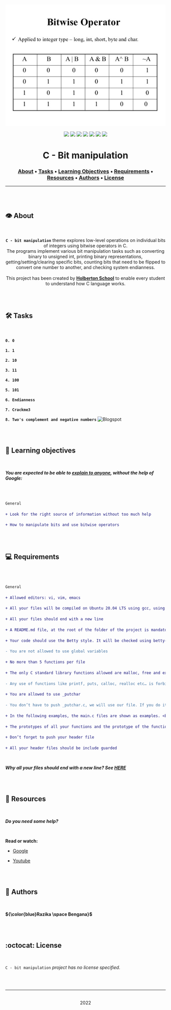 <div align="center">
<br>

![Bit_manipulation.png](README-image/bit_manipulation.png)

</div>


<p align="center">
<img src="https://img.shields.io/badge/-C-yellow">
<img src="https://img.shields.io/badge/-Linux-lightgrey">
<img src="https://img.shields.io/badge/-WSL-brown">
<img src="https://img.shields.io/badge/-Ubuntu%2020.04.4%20LTS-orange">
<img src="https://img.shields.io/badge/-JetBrains-blue">
<img src="https://img.shields.io/badge/-Holberton%20School-red">
<img src="https://img.shields.io/badge/License-not%20specified-brightgreen">
</p>


<h1 align="center"> C - Bit manipulation </h1>


<h3 align="center">
<a href="https://github.com/RazikaBengana/holbertonschool-low_level_programming/tree/main/bit_manipulation#eye-about">About</a> •
<a href="https://github.com/RazikaBengana/holbertonschool-low_level_programming/tree/main/bit_manipulation#hammer_and_wrench-tasks">Tasks</a> •
<a href="https://github.com/RazikaBengana/holbertonschool-low_level_programming/tree/main/bit_manipulation#memo-learning-objectives">Learning Objectives</a> •
<a href="https://github.com/RazikaBengana/holbertonschool-low_level_programming/tree/main/bit_manipulation#computer-requirements">Requirements</a> •
<a href="https://github.com/RazikaBengana/holbertonschool-low_level_programming/tree/main/bit_manipulation#mag_right-resources">Resources</a> •
<a href="https://github.com/RazikaBengana/holbertonschool-low_level_programming/tree/main/bit_manipulation#bust_in_silhouette-authors">Authors</a> •
<a href="https://github.com/RazikaBengana/holbertonschool-low_level_programming/tree/main/bit_manipulation#octocat-license">License</a>
</h3>

---

<!-- ------------------------------------------------------------------------------------------------- -->

<br>
<br>

## :eye: About

<br>

<div align="center">

**`C - bit manipulation`** theme explores low-level operations on individual bits of integers using bitwise operators in C.
<br>
The programs implement various bit manipulation tasks such as converting binary to unsigned int, printing binary representations, getting/setting/clearing specific bits, counting bits that need to be flipped to convert one number to another, and checking system endianness.
<br>
<br>
This project has been created by **[Holberton School](https://www.holbertonschool.com/about-holberton)** to enable every student to understand how C language works.

</div>

<br>
<br>

<!-- ------------------------------------------------------------------------------------------------- -->

## :hammer_and_wrench: Tasks

<br>

**`0. 0`**

**`1. 1`**

**`2. 10`**

**`3. 11`**

**`4. 100`**

**`5. 101`**

**`6. Endianness`**

**`7. Crackme3`**

**`8. Two's complement and negative numbers`** ![Blogspot](https://img.shields.io/badge/-Blogspot-red)

<br>
<br>

<!-- ------------------------------------------------------------------------------------------------- -->

## :memo: Learning objectives

<br>

**_You are expected to be able to [explain to anyone](https://fs.blog/feynman-learning-technique/), without the help of Google:_**

<br>

```diff

General

+ Look for the right source of information without too much help

+ How to manipulate bits and use bitwise operators

```

<br>
<br>

<!-- ------------------------------------------------------------------------------------------------- -->

## :computer: Requirements

<br>

```diff

General

+ Allowed editors: vi, vim, emacs

+ All your files will be compiled on Ubuntu 20.04 LTS using gcc, using the options -Wall -Werror -Wextra -pedantic -std=gnu89

+ All your files should end with a new line

+ A README.md file, at the root of the folder of the project is mandatory

+ Your code should use the Betty style. It will be checked using betty-style.pl and betty-doc.pl

- You are not allowed to use global variables

+ No more than 5 functions per file

+ The only C standard library functions allowed are malloc, free and exit

- Any use of functions like printf, puts, calloc, realloc etc… is forbidden

+ You are allowed to use _putchar

- You don’t have to push _putchar.c, we will use our file. If you do it won’t be taken into account

+ In the following examples, the main.c files are shown as examples. <br> You can use them to test your functions, but you don’t have to push them to your repo (if you do we won’t take them into account). <br> We will use our own main.c files at compilation. <br> Our main.c files might be different from the one shown in the examples

+ The prototypes of all your functions and the prototype of the function _putchar should be included in your header file called main.h

+ Don’t forget to push your header file

+ All your header files should be include guarded

```

<br>

**_Why all your files should end with a new line? See [HERE](https://unix.stackexchange.com/questions/18743/whats-the-point-in-adding-a-new-line-to-the-end-of-a-file/18789)_**

<br>
<br>

<!-- ------------------------------------------------------------------------------------------------- -->

## :mag_right: Resources

<br>

**_Do you need some help?_**

<br>

**Read or watch:**

* [Google](https://www.google.com/webhp?q=bit+manipulation+C)

* [Youtube](https://www.youtube.com/results?search_query=bitwise+operators+in+c)

<br>
<br>

<!-- ------------------------------------------------------------------------------------------------- -->

## :bust_in_silhouette: Authors

<br>

**${\color{blue}Razika \space Bengana}$**

<br>
<br>

<!-- ------------------------------------------------------------------------------------------------- -->

## :octocat: License

<br>

```C - bit manipulation``` _project has no license specified._

<br>
<br>

---

<p align="center"><br>2022</p>